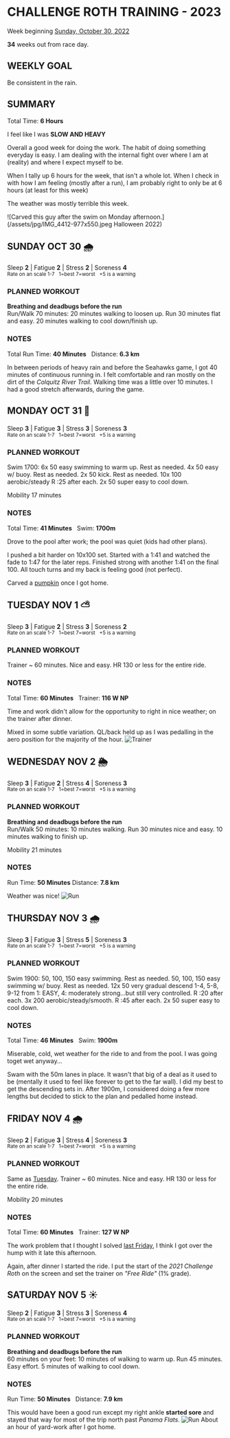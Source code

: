 # CHALLENGE ROTH TRAINING - 2023
Week beginning [Sunday, October 30, 2022](javascript:flick('sun');)

**34** weeks out from race day.

## WEEKLY GOAL
Be consistent in the rain.

## SUMMARY
Total Time: **6 Hours**

I feel like I was **SLOW AND HEAVY**

Overall a good week for doing the work.  The habit of doing something everyday is easy.  I am dealing with the internal fight over where I am at (reality) and where I expect myself to be.

When I tally up 6 hours for the week, that isn't a whole lot.  When I check in with how I am feeling (mostly after a run), I am probably right to only be at 6 hours (at least for this week)

The weather was mostly terrible this week.

![Carved this guy after the swim on Monday afternoon.](/assets/jpg/IMG_4412-977x550.jpeg Halloween 2022)

## SUNDAY OCT 30 🌧
Sleep **2** | Fatigue **2** | Stress **2** | Soreness **4**
<sup><br />Rate on an scale 1-7 &nbsp; 1=best 7=worst &nbsp; +5 is a warning</sup>

### PLANNED WORKOUT
**Breathing and deadbugs before the run​**  
Run/Walk 70 minutes: 
20 minutes walking to loosen up.
Run 30 minutes flat and easy. 
20 minutes walking to cool down/finish up. 

### NOTES
Total Run Time: **40 Minutes** &nbsp; Distance: **6.3 km**

In between periods of heavy rain and before the Seahawks game, I got 40 minutes of continuous running in.  I felt comfortable and ran mostly on the dirt of the _Colquitz River Trail_.   Walking time was a little over 10 minutes.  I had a good stretch afterwards, during the game.

<!---->
## MONDAY OCT 31 🎃
Sleep **3** | Fatigue **3** | Stress **3** | Soreness **3**
<sup><br />Rate on an scale 1-7 &nbsp; 1=best 7=worst &nbsp; +5 is a warning</sup>

### PLANNED WORKOUT
Swim 1700: 
6x 50 easy swimming to warm up. Rest as needed. 
4x 50 easy w/ buoy. Rest as needed. 
2x 50 kick. Rest as needed. 
10x 100 aerobic/steady R :25 after each. 
2x 50 super easy to cool down.

Mobility 17 minutes

### NOTES
Total Time: **41 Minutes** &nbsp; Swim: **1700m**

Drove to the pool after work; the pool was quiet (kids had other plans).

I pushed a bit harder on 10x100 set.  Started with a 1:41 and watched the fade to 1:47 for the later reps.  Finished strong with another 1:41 on the final 100.  All touch turns and my back is feeling good (not perfect).

Carved a [pumpkin](javascript:flkty.select(2);) once I got home.
<!---->
## TUESDAY NOV 1 ⛅️
Sleep **3** | Fatigue **2** | Stress **3** | Soreness **2**
<sup><br />Rate on an scale 1-7 &nbsp; 1=best 7=worst &nbsp; +5 is a warning</sup>

### PLANNED WORKOUT
Trainer ~ 60 minutes. 
Nice and easy. HR 130 or less for the entire ride.

### NOTES
Total Time: **60 Minutes** &nbsp; Trainer: **116 W NP**

Time and work didn't allow for the opportunity to right in nice weather; on the trainer after dinner.

Mixed in some subtle variation.  QL/back held up as I was pedalling in the aero position for the majority of the hour.
![Trainer](/assets/jpg/bike-20221101.jpeg)

<!---->
## WEDNESDAY NOV 2 🌦
Sleep **3** | Fatigue **2** | Stress **4** | Soreness **3**
<sup><br />Rate on an scale 1-7 &nbsp; 1=best 7=worst &nbsp; +5 is a warning</sup>

### PLANNED WORKOUT
**Breathing and deadbugs before the run​**   
Run/Walk 50 minutes: 
10 minutes walking. 
Run 30 minutes nice and easy. 
10 minutes walking to finish up.

Mobility 21 minutes

### NOTES
Run Time: **50 Minutes** Distance: **7.8 km**

Weather was nice!
![Run](/assets/jpg/run-20221102.jpeg)

<!---->
## THURSDAY NOV 3 🌧
Sleep **3** | Fatigue **3** | Stress **5** | Soreness **3**
<sup><br />Rate on an scale 1-7 &nbsp; 1=best 7=worst &nbsp; +5 is a warning</sup>

### PLANNED WORKOUT
Swim 1900: 
50, 100, 150 easy swimming. Rest as needed. 
50, 100, 150 easy swimming w/ buoy. Rest as needed. 
12x 50 very gradual descend 1-4, 5-8, 9-12 from 1: EASY, 4: moderately strong...but still very controlled. R :20 after each. 
3x 200 aerobic/steady/smooth. R :45 after each. 
2x 50 super easy to cool down.

### NOTES
Total Time: **46 Minutes** &nbsp; Swim: **1900m**

Miserable, cold, wet weather for the ride to and from the pool.  I was going toget wet anyway...

Swam with the 50m lanes in place.  It wasn't that big of a deal as it used to be (mentally it used to feel like forever to get to the far wall).  I did my best to get the descending sets in.  After 1900m, I considered doing a few more lengths but decided to stick to the plan and pedalled home instead.

<!---->
## FRIDAY NOV 4 🌧
Sleep **2** | Fatigue **3** | Stress **4** | Soreness **3**
<sup><br />Rate on an scale 1-7 &nbsp; 1=best 7=worst &nbsp; +5 is a warning</sup>

### PLANNED WORKOUT
Same as [Tuesday](javascript:flick('tue');). 
Trainer ~ 60 minutes.
Nice and easy. HR 130 or less for the entire ride.

Mobility 20 minutes

### NOTES
Total Time: **60 Minutes** &nbsp; Trainer: **127 W NP**

The work problem that I thought I solved [last Friday](challenge2023-35weeksout?fri), I think I got over the hump with it late this afternoon.

Again, after dinner I started the ride.  I put the start of the _2021 Challenge Roth_ on the screen and set the trainer on _"Free Ride"_ (1% grade).


<!---->
## SATURDAY NOV 5 ☀️
Sleep **2** | Fatigue **3** | Stress **3** | Soreness **4**
<sup><br />Rate on an scale 1-7 &nbsp; 1=best 7=worst &nbsp; +5 is a warning</sup>

### PLANNED WORKOUT
**Breathing and deadbugs before the run​**  
60 minutes on your feet: 
10 minutes of walking to warm up. 
Run 45 minutes. Easy effort. 
5 minutes of walking to cool down.

### NOTES
Run Time: **50 Minutes** &nbsp; Distance: **7.9 km**

This would have been a good run except my right ankle **started sore** and stayed that way for most of the trip north past _Panama Flats_.
![Run](/assets/jpg/run-20221105.jpeg)
About an hour of yard-work after I got home.
